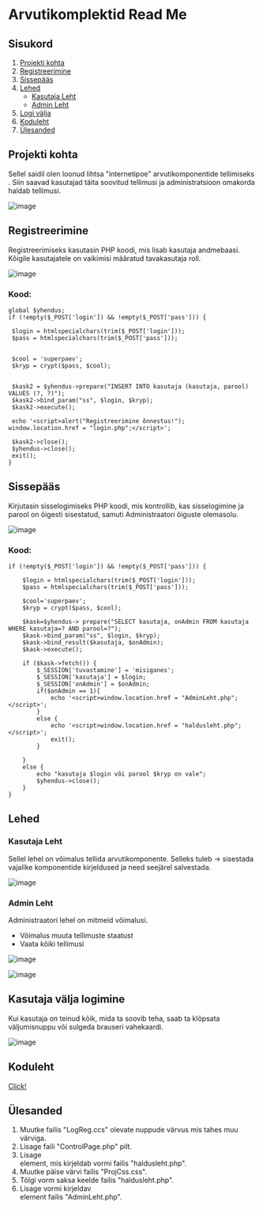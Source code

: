 # Arvutikomplektid Read Me
## Sisukord
1. [Projekti kohta](https://github.com/EdvardDatser/TheFinalProj/tree/main#projekti-kohta)
2. [Registreerimine](https://github.com/EdvardDatser/TheFinalProj/tree/main#registreerimine)
3. [Sissepääs](https://github.com/EdvardDatser/TheFinalProj/tree/main#logi-sisse)
4. [Lehed](https://github.com/EdvardDatser/TheFinalProj/tree/main#lehed)
     * [Kasutaja Leht](https://github.com/EdvardDatser/TheFinalProj/tree/main#kasutaja-leht)
     * [Admin Leht](https://github.com/EdvardDatser/TheFinalProj/tree/main#kasutaja-leht)
5. [Logi välja](https://github.com/EdvardDatser/TheFinalProj/tree/main#kasutaja-välja-logimine)
6. [Koduleht](https://edvarddatser22.thkit.ee/Php/TheFinalProj/ControllPage.php)
7. [Ülesanded](https://github.com/EdvardDatser/TheFinalProj/edit/main/README.md#%C3%BClesanded)

## Projekti kohta

Sellel saidil olen loonud lihtsa "internetipoe" arvutikomponentide tellimiseks . Siin saavad kasutajad täita soovitud tellimusi ja administratsioon omakorda haldab tellimusi.

![image](https://github.com/EdvardDatser/TheFinalProj/assets/120181268/7a26896b-9fb1-421e-9a2f-c5a9cdb89c5e)

## Registreerimine

Registreerimiseks kasutasin PHP koodi, mis lisab kasutaja andmebaasi. Kõigile kasutajatele on vaikimisi määratud tavakasutaja roll.

![image](https://github.com/EdvardDatser/TheFinalProj/assets/120181268/555288b9-9c32-4e1c-9779-cc371b799560)

### Kood:
```
global $yhendus;
if (!empty($_POST['login']) && !empty($_POST['pass'])) {

 $login = htmlspecialchars(trim($_POST['login']));
 $pass = htmlspecialchars(trim($_POST['pass']));


 $cool = 'superpaev';
 $kryp = crypt($pass, $cool);


 $kask2 = $yhendus->prepare("INSERT INTO kasutaja (kasutaja, parool) VALUES (?, ?)");
 $kask2->bind_param("ss", $login, $kryp);
 $kask2->execute();
     
 echo '<script>alert("Registreerimine õnnestus!"); window.location.href = "login.php";</script>';

 $kask2->close();
 $yhendus->close();
 exit();
}
```

## Sissepääs

Kirjutasin sisselogimiseks PHP koodi, mis kontrollib, kas sisselogimine ja parool on õigesti sisestatud, samuti Administraatori õiguste olemasolu.

![image](https://github.com/EdvardDatser/TheFinalProj/assets/120181268/1fbc8f79-5265-4585-9e94-1a24ce74ef4c)

### Kood:
```
if (!empty($_POST['login']) && !empty($_POST['pass'])) {

    $login = htmlspecialchars(trim($_POST['login']));
    $pass = htmlspecialchars(trim($_POST['pass']));

    $cool='superpaev';
    $kryp = crypt($pass, $cool);

    $kask=$yhendus-> prepare("SELECT kasutaja, onAdmin FROM kasutaja WHERE kasutaja=? AND parool=?");
    $kask->bind_param("ss", $login, $kryp);
    $kask->bind_result($kasutaja, $onAdmin);
    $kask->execute();

    if ($kask->fetch()) {
        $_SESSION['tuvastamine'] = 'misiganes';
        $_SESSION['kasutaja'] = $login;
        $_SESSION['onAdmin'] = $onAdmin;
        if($onAdmin == 1){
            echo '<script>window.location.href = "AdminLeht.php";</script>';
        }
        else {
            echo '<script>window.location.href = "haldusleht.php";</script>';
            exit();
        }

    }
    else {
        echo "kasutaja $login või parool $kryp on vale";
        $yhendus->close();
    }
}
```
## Lehed

### Kasutaja Leht

Sellel lehel on võimalus tellida arvutikomponente. Selleks tuleb -> sisestada vajalike komponentide kirjeldused ja need seejärel salvestada.

![image](https://github.com/EdvardDatser/TheFinalProj/assets/120181268/aee114ab-e5c5-4f96-a44a-39d8c32bb449)


### Admin Leht

Administraatori lehel on mitmeid võimalusi.

* Võimalus muuta tellimuste staatust
* Vaata kõiki tellimusi


![image](https://github.com/EdvardDatser/TheFinalProj/assets/120181268/1963c563-6a60-4721-9775-c2cad29ef032)

![image](https://github.com/EdvardDatser/TheFinalProj/assets/120181268/807305f0-f36c-4c7d-8593-3fe62fa35587)

## Kasutaja välja logimine
Kui kasutaja on teinud kõik, mida ta soovib teha, saab ta klõpsata väljumisnuppu või sulgeda brauseri vahekaardi.

![image](https://github.com/EdvardDatser/TheFinalProj/assets/120181268/c0959790-5dab-4adb-b6c5-2ba092fc7d99)

## Koduleht

[Click!](https://edvarddatser22.thkit.ee/Php/TheFinalProj/ControllPage.php)

## Ülesanded

1. Muutke failis "LogReg.ccs" olevate nuppude värvus mis tahes muu värviga.
2. Lisage faili "ControlPage.php" pilt.
3. Lisage <div> element, mis kirjeldab vormi failis "haldusleht.php".
4. Muutke päise värvi failis "ProjCss.css".
5. Tõlgi vorm saksa keelde failis "haldusleht.php".
6. Lisage vormi kirjeldav <div> element failis "AdminLeht.php".




